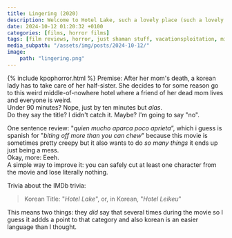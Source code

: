 ```yaml
---
title: Lingering (2020)
description: Welcome to Hotel Lake, such a lovely place (such a lovely place)
date: 2024-10-12 01:20:32 +0100
categories: [films, horror films]
tags: [film reviews, horror, just shaman stuff, vacationsploitation, middleofnowherecore, it's a metaphor d'uh, kpop horror, spooktober 2024, haunted-housesploitation, spooky doll, long hair is scary, they say the title]
media_subpath: "/assets/img/posts/2024-10-12/"
image:
    path: "lingering.png"
---
```

{% include kpophorror.html %}
<span class="reviewsection">Premise:</span> After her mom's death, a korean lady has to take care of her half-sister. She decides to for some reason go to this weird middle-of-nowhere hotel where a friend of her dead mom lives and everyone is weird.<br/>
<span class="reviewsection">Under 90 minutes?</span> Nope, just by ten minutes but *alas*.<br/>
<span class="reviewsection">Do they say the title?</span> I didn't catch it. Maybe? I'm going to say "no".

<span class="reviewsection">One sentence review:</span> "*quien mucho aparca poco aprieta*”, which i guess is spanish for "*biting off more than you can chew*" because this movie is sometimes pretty creepy but it also wants to do *so many things* it ends up just being a mess.<br/>
<span class="reviewsection">Okay, more:</span> Eeeh.<br/>
<span class="reviewsection">A simple way to improve it:</span> you can safely cut at least one character from the movie and lose literally nothing.

<span class="reviewsection">Trivia about the IMDb trivia:</span>
> Korean Title: "*Hotel Lake*", or, in Korean, "*Hotel Leikeu*"

This means two things: they *did* say that several times during the movie so I guess it addds a point to that category and also korean is an easier language than I thought.